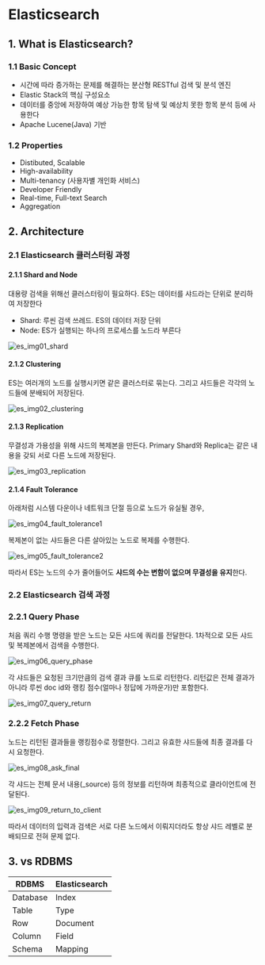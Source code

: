 # Elasticsearch

## 1. What is Elasticsearch?

### 1.1 Basic Concept

- 시간에 따라 증가하는 문제를 해결하는 분산형 RESTful 검색 및 분석 엔진
- Elastic Stack의 핵심 구성요소
- 데이터를 중앙에 저장하여 예상 가능한 항목 탐색 및 예상치 못한 항목 분석 등에 사용한다
- Apache Lucene(Java) 기반

### 1.2 Properties

- Distibuted, Scalable
- High-availability
- Multi-tenancy (사용자별 개인화 서비스)
- Developer Friendly
- Real-time, Full-text Search
- Aggregation

## 2. Architecture

### 2.1 Elasticsearch 클러스터링 과정

#### 2.1.1 Shard and Node

대용량 검색을 위해선 클러스터링이 필요하다. ES는 데이터를 샤드라는 단위로 분리하여 저장한다
- Shard: 루씬 검색 쓰레드. ES의 데이터 저장 단위
- Node: ES가 실행되는 하나의 프로세스를 노드라 부른다

![es_img01_shard](https://github.com/dhkdn9192/data_engineer_career/blob/master/de/elk/img/es_img01_shard.png)



#### 2.1.2 Clustering

ES는 여러개의 노드를 실행시키면 같은 클러스터로 묶는다. 그리고 샤드들은 각각의 노드들에 분배되어 저장된다.
    
![es_img02_clustering](https://github.com/dhkdn9192/data_engineer_career/blob/master/de/elk/img/es_img02_clustering.png)

    
#### 2.1.3 Replication

무결성과 가용성을 위해 샤드의 복제본을 만든다. Primary Shard와 Replica는 같은 내용을 갖되 서로 다른 노드에 저장된다.

![es_img03_replication](https://github.com/dhkdn9192/data_engineer_career/blob/master/de/elk/img/es_img03_replication.png)

    
#### 2.1.4 Fault Tolerance

아래처럼 시스템 다운이나 네트워크 단절 등으로 노드가 유실될 경우, 

![es_img04_fault_tolerance1](https://github.com/dhkdn9192/data_engineer_career/blob/master/de/elk/img/es_img04_fault_tolerance1.png)


복제본이 없는 샤드들은 다른 살아있는 노드로 복제를 수행한다.

![es_img05_fault_tolerance2](https://github.com/dhkdn9192/data_engineer_career/blob/master/de/elk/img/es_img05_fault_tolerance2.png)


따라서 ES는 노드의 수가 줄어들어도 <b>샤드의 수는 변함이 없으며 무결성을 유지</b>한다.


### 2.2 Elasticsearch 검색 과정

### 2.2.1 Query Phase

처음 쿼리 수행 명령을 받은 노드는 모든 샤드에 쿼리를 전달한다. 1차적으로 모든 샤드 및 복제본에서 검색을 수행한다.

![es_img06_query_phase](https://github.com/dhkdn9192/data_engineer_career/blob/master/de/elk/img/es_img06_query_phase.png)


각 샤드들은 요청된 크기만큼의 검색 결과 큐를 노드로 리턴한다. 리턴값은 전체 결과가 아니라 
루씬 doc id와 랭킹 점수(얼마나 정답에 가까운가)만 포함한다. 

![es_img07_query_return](https://github.com/dhkdn9192/data_engineer_career/blob/master/de/elk/img/es_img07_query_return.png)


### 2.2.2 Fetch Phase

노드는 리턴된 결과들을 랭킹점수로 정렬한다. 그리고 유효한 샤드들에 최종 결과를 다시 요청한다.

![es_img08_ask_final](https://github.com/dhkdn9192/data_engineer_career/blob/master/de/elk/img/es_img08_ask_final.png)


각 샤드는 전체 문서 내용(_source) 등의 정보를 리턴하며 최종적으로 클라이언트에 전달된다.

![es_img09_return_to_client](https://github.com/dhkdn9192/data_engineer_career/blob/master/de/elk/img/es_img09_return_to_client.png)


따라서 데이터의 입력과 검색은 서로 다른 노드에서 이뤄지더라도 항상 샤드 레벨로 분배되므로 전혀 문제 없다.



## 3. vs RDBMS

RDBMS | Elasticsearch
----- | -----
Database | Index
Table | Type
Row | Document
Column | Field
Schema | Mapping

